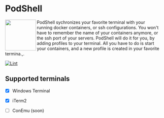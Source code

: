 # PodShell
<img align="left" src="https://github.com/0x6f677548/podshell/assets/64972114/6391cf0c-1655-4122-949d-ccbcd9550746" height="100" width="100"/>
PodShell sychronizes your favorite terminal with your running docker containers, or ssh configurations. 
You won't have to remember the name of your containers anymore, or the ssh port of your servers. PodShell will do it for you, by adding profiles to your terminal. 
All you have to do is start your containers, and a new profile is created in your favorite termina.,.

[![Lint](https://github.com/0x6f677548/podshell/actions/workflows/lint-quick.yml/badge.svg)](https://github.com/0x6f677548/podshell/actions/workflows/lint-quick.yml)

## Supported terminals
- [x] Windows Terminal
- [x] iTerm2
- [ ] ConEmu (soon)

